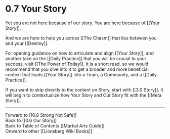 # 0.7 Your Story

Yet you are not here because of our story. You are here because of [[Your Story]]. 

And we are here to help you across [[The Chasm]] that lies between you and your [[Destiny]].  

For opening guidance on how to articulate and align [[Your Story]], and another take on the [[Daily Practice]] that you will be crucial to your success, visit [[The Power of Today]]. It is a short read, so we would recommend that you dive into it to get a broader and more beneficial context that leads [[Your Story]] into a Team, a Community, and a [[Daily Practice]]. 

If you want to skip directly to the content on Story, start with [[3.0 Story]]. It will begin to contextualize how Your Story and Our Story fit with the [[Meta Story]]. 

____
Forward to [[0.8 Strong Not Safe]]  
Back to [[0.6 Our Story]]  
Back to Table of Contents [[Martial Arts Guide]]  
Onward to other [[Lionsberg Wiki Books]]  

